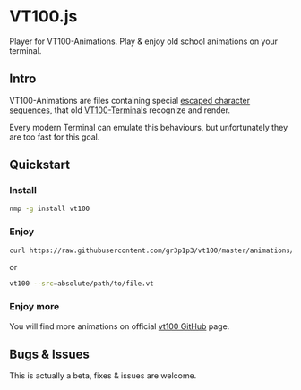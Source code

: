 # VT100.js

Player for VT100-Animations.
Play & enjoy old school animations on your terminal.

## Intro

VT100-Animations are files containing special [escaped character sequences](https://en.wikipedia.org/wiki/ANSI_escape_code), that old [VT100-Terminals](https://en.wikipedia.org/wiki/VT100) recognize and render.

Every modern Terminal can emulate this behaviours, but unfortunately they are too fast for this goal.
 

## Quickstart

### Install

```bash
nmp -g install vt100
```


### Enjoy
```bash
curl https://raw.githubusercontent.com/gr3p1p3/vt100/master/animations/blinkeyes.vt | vt100
```

or 

```bash
vt100 --src=absolute/path/to/file.vt
```


### Enjoy more

You will find more animations on official [vt100 GitHub](https://github.com/gr3p1p3/vt100/tree/master/animations) page.



## Bugs & Issues

This is actually a beta, fixes & issues are welcome.